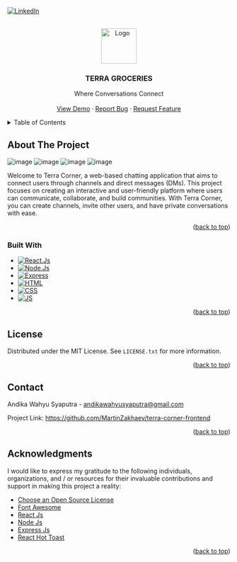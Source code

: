 <a name="readme-top"></a>



<!-- PROJECT SHIELDS -->
<!--
*** I'm using markdown "reference style" links for readability.
*** Reference links are enclosed in brackets [ ] instead of parentheses ( ).
*** See the bottom of this document for the declaration of the reference variables
*** for contributors-url, forks-url, etc. This is an optional, concise syntax you may use.
*** https://www.markdownguide.org/basic-syntax/#reference-style-links
-->
[![LinkedIn][linkedin-shield]][linkedin-url]

<!-- PROJECT LOGO -->
<br />
<div align="center">
  <a href="https://github.com/othneildrew/Best-README-Template">
    <img src="https://github.com/MartinZakhaev/terra-corner-frontend/assets/78039794/608f6802-bdeb-454c-a97a-a6a9fbe2ea0b" alt="Logo" width="80" height="80">
  </a>

  <h3 align="center">TERRA GROCERIES</h3>

  <p align="center">
    Where Conversations Connect
    <br />
    <br />
    <a href="https://terra-corner.vercel.app/">View Demo</a>
    ·
    <a href="https://github.com/MartinZakhaev/terra-corner-frontend/issues">Report Bug</a>
    ·
    <a href="https://github.com/MartinZakhaev/terra-corner-frontend/issues">Request Feature</a>
  </p>
</div>



<!-- TABLE OF CONTENTS -->
<details>
  <summary>Table of Contents</summary>
  <ol>
    <li>
      <a href="#about-the-project">About The Project</a>
      <ul>
        <li><a href="#built-with">Built With</a></li>
      </ul>
    </li>
    <li><a href="#license">License</a></li>
    <li><a href="#contact">Contact</a></li>
    <li><a href="#acknowledgments">Acknowledgments</a></li>
  </ol>
</details>



<!-- ABOUT THE PROJECT -->
## About The Project

![image](https://github.com/MartinZakhaev/terra-groceries/assets/78039794/937e6731-a0a8-4630-bd97-396267389e7c)
![image](https://github.com/MartinZakhaev/terra-groceries/assets/78039794/95f859e3-937b-4dc8-85d4-4b55a1585e9d)
![image](https://github.com/MartinZakhaev/terra-groceries/assets/78039794/9369aaba-86d3-48cb-8682-c1265901faca)
![image](https://github.com/MartinZakhaev/terra-groceries/assets/78039794/4d922292-9165-4655-85de-7d5a14887014)


Welcome to Terra Corner, a web-based chatting application that aims to connect users through channels and direct messages (DMs). This project focuses on creating an interactive and user-friendly platform where users can communicate, collaborate, and build communities. With Terra Corner, you can create channels, invite other users, and have private conversations with ease.

<p align="right">(<a href="#readme-top">back to top</a>)</p>

### Built With

* [![React.Js][React.Js]][React-url]
* [![Node.Js][Node.Js]][Node-url]
* [![Express][Express.Js]][Express-url]
* [![HTML][HTML5]][HTML-url]
* [![CSS][CSS3]][CSS-url]
* [![JS][JavaScript]][JS-url]

<p align="right">(<a href="#readme-top">back to top</a>)</p>



<!-- LICENSE -->
## License

Distributed under the MIT License. See `LICENSE.txt` for more information.

<p align="right">(<a href="#readme-top">back to top</a>)</p>



<!-- CONTACT -->
## Contact

Andika Wahyu Syaputra - andikawahyusyaputra@gmail.com

Project Link: https://github.com/MartinZakhaev/terra-corner-frontend

<p align="right">(<a href="#readme-top">back to top</a>)</p>



<!-- ACKNOWLEDGMENTS -->
## Acknowledgments

I would like to express my gratitude to the following individuals, organizations, and / or resources for their invaluable contributions and support in making this project a reality:

* [Choose an Open Source License](https://choosealicense.com)
* [Font Awesome](https://fontawesome.com)
* [React Js](https://react.dev/)
* [Node Js]( https://nodejs.org/en)
* [Express Js](https://expressjs.com/)
* [React Hot Toast](https://react-hot-toast.com/)

<p align="right">(<a href="#readme-top">back to top</a>)</p>



<!-- MARKDOWN LINKS & IMAGES -->
<!-- https://www.markdownguide.org/basic-syntax/#reference-style-links -->
[license-shield]: https://img.shields.io/github/license/othneildrew/Best-README-Template.svg?style=for-the-badge
[license-url]: https://github.com/othneildrew/Best-README-Template/blob/master/LICENSE.txt
[linkedin-shield]: https://img.shields.io/badge/-LinkedIn-black.svg?style=for-the-badge&logo=linkedin&colorB=555
[linkedin-url]: https://www.linkedin.com/in/andika-wahyu-syaputra/
[React.Js]: https://img.shields.io/badge/React-20232A?style=for-the-badge&logo=react&logoColor=61DAFB
[React-url]: https://reactjs.org/
[Node.Js]: https://img.shields.io/badge/NodeJs-20232A?style=for-the-badge&logo=nodedotjs
[Node-url]: https://nodejs.org/en
[Express.Js]: https://img.shields.io/badge/Express-20232A?style=for-the-badge&logo=express
[Express-url]: https://expressjs.com/
[HTML5]: https://img.shields.io/badge/HTML-20232A?style=for-the-badge&logo=HTML5
[HTML-url]: https://developer.mozilla.org/en-US/docs/Web/HTML
[CSS3]: https://img.shields.io/badge/CSS-20232A?style=for-the-badge&logo=css3
[CSS-url]: https://developer.mozilla.org/en-US/docs/Web/CSS
[JavaScript]: https://img.shields.io/badge/JavaScript-20232A?style=for-the-badge&logo=javascript
[JS-url]: https://developer.mozilla.org/en-US/docs/Web/JavaScript
